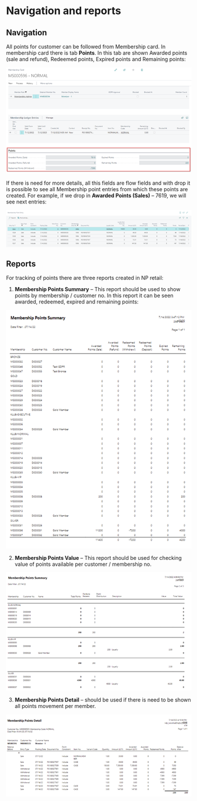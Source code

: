 # Navigation and reports

## Navigation

All points for customer can be followed from Membership card. In membership card there is tab **Points**. In this tab are shown Awarded points (sale and refund), Redeemed points, Expired points and Remaining points:

![Points](../Loyalty/images/Points.PNG)

If there is need for more details, all this fields are flow fields and with drop it is possible to see all Membership point entries from which these points are created. For example, if we drop in **Awarded Points (Sales)** – 7619, we will see next entries:

![Member_points](../Loyalty/images/Member%20points.png)

## Reports

For tracking of points there are three reports created in NP retail:

1.	**Membership Points Summary** – This report should be used to show points by membership / customer no. In this report it can be seen awarded, redeemed, expired and remaining points:

![Membership_Points_Summary](../Loyalty/images/Membership%20points%20summary.png)

2.	**Membership Points Value** – This report should be used for checking value of points available per customer / membership no. 

![Membership_Points_Value](../Loyalty/images/Membership%20points%20value.png)

3.	**Membership Points Detail** – should be used if there is need to be shown all points movement per member.

![Membership_Points_Detail](../Loyalty/images/Membership%20points%20detail.png)